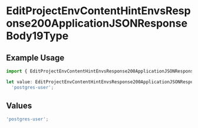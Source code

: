 # EditProjectEnvContentHintEnvsResponse200ApplicationJSONResponseBody19Type

## Example Usage

```typescript
import { EditProjectEnvContentHintEnvsResponse200ApplicationJSONResponseBody19Type } from '@vercel/client/models/operations';

let value: EditProjectEnvContentHintEnvsResponse200ApplicationJSONResponseBody19Type =
  'postgres-user';
```

## Values

```typescript
'postgres-user';
```
